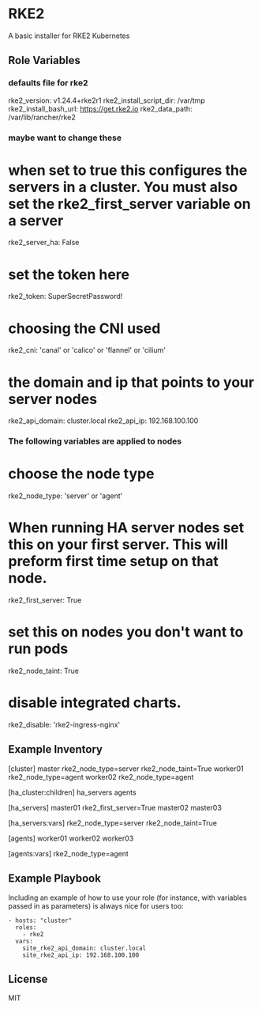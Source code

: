 RKE2
=========

A basic installer for RKE2 Kubernetes

Role Variables
--------------

### defaults file for rke2
rke2_version: v1.24.4+rke2r1
rke2_install_script_dir: /var/tmp
rke2_install_bash_url: https://get.rke2.io
rke2_data_path: /var/lib/rancher/rke2

### maybe want to change these
# when set to true this configures the servers in a cluster. You must also set the rke2_first_server variable on a server
rke2_server_ha: False

# set the token here 
rke2_token: SuperSecretPassword!

# choosing the CNI used
rke2_cni: 'canal' or 'calico' or 'flannel' or 'cilium'

# the domain and ip that points to your server nodes
rke2_api_domain: cluster.local
rke2_api_ip: 192.168.100.100

### The following variables are applied to nodes
# choose the node type
rke2_node_type: 'server' or 'agent'

# When running HA server nodes set this on your first server. This will preform first time setup on that node.
rke2_first_server: True

# set this on nodes you don't want to run pods
rke2_node_taint: True

# disable integrated charts. 
rke2_disable: 'rke2-ingress-nginx' 

Example Inventory
-----------------

[cluster]
master rke2_node_type=server rke2_node_taint=True
worker01 rke2_node_type=agent
worker02 rke2_node_type=agent

[ha_cluster:children]
ha_servers
agents

[ha_servers]
master01 rke2_first_server=True
master02
master03

[ha_servers:vars]
rke2_node_type=server
rke2_node_taint=True

[agents]
worker01
worker02
worker03

[agents:vars]
rke2_node_type=agent

Example Playbook
----------------

Including an example of how to use your role (for instance, with variables passed in as parameters) is always nice for users too:

    - hosts: "cluster"
      roles:
        - rke2
      vars:
        site_rke2_api_domain: cluster.local
        site_rke2_api_ip: 192.168.100.100

License
-------

MIT